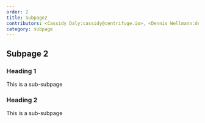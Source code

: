 ```yaml
---
order: 2
title: Subpage2
contributors: <Cassidy Daly:cassidy@centrifuge.io>, <Dennis Wellmann:dennis@centrifuge.io>
category: subpage
---
```


## Subpage 2

### Heading 1

This is a sub-subpage

### Heading 2

This is a sub-subpage
